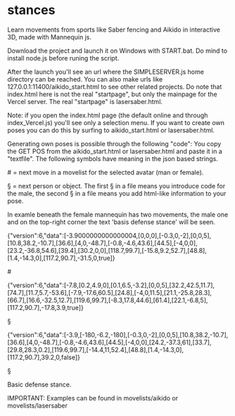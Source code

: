 # stances
Learn movements from sports like Saber fencing and Aikido in interactive 3D, made with Mannequin js.

Download the project and launch it on Windows with START.bat. 
Do mind to install node.js before runing the script. 

After the launch you'll see an url where the SIMPLESERVER.js home directory can be reached. You can also make urls like 127.0.0.1:11400/aikido_start.html to see other related projects.
Do note that index.html here is not the real "startpage", but only the mainpage for the Vercel server. The real "startpage" is lasersaber.html.


Note: 
if you open the index.html page (the default online and through index_Vercel.js) you'll see only a selection menu. 
If you want to create own poses you can do this by surfing to aikido_start.html or lasersaber.html.

Generating own poses is possible through the following "code":
You copy the GET POS from the aikido_start.html or lasersaber.html and paste it in a "textfile".
The following symbols have meaning in the json based strings.

\# = next move in a movelist for the selected avatar (man or female). 

§ = next person or object. The first § in a file means you introduce code for the male, the second § in a file means you add html-like information to your pose. 

In examle beneath the female mannequin has two movements, the male one and on the top-right corner the text 'basis defense stance' will be seen. 

{"version":6,"data":[-3.9000000000000004,[0,0,0],[-0.3,0,-2],[0,0,5],[10.8,38.2,-10.7],[36.6],[4,0,-48.7],[-0.8,-4.6,43.6],[44.5],[-4,0,0],[23.2,-36.8,54.6],[39.4],[30.2,0,0],[118.7,99.7],[-15.8,9.2,52.7],[48.8],[1.4,-14.3,0],[117.2,90.7],-31.5,0,true]}

\#

{"version":6,"data":[-7.8,[0.2,4.9,0],[0.1,6.5,-3.2],[0,0,5],[32.2,42.5,11.7],[74.7],[11.7,5.7,-53.6],[-7.9,-17.6,60.5],[24.8],[-4,0,11.5],[21.1,-25.8,28.3],[66.7],[16.6,-32.5,12.7],[119.6,99.7],[-8.3,17.8,44.6],[61.4],[22.1,-6.8,5],[117.2,90.7],-17.8,3.9,true]}

§

{"version":6,"data":[-3.9,[-180,-6.2,-180],[-0.3,0,-2],[0,0,5],[10.8,38.2,-10.7],[36.6],[4,0,-48.7],[-0.8,-4.6,43.6],[44.5],[-4,0,0],[24.2,-37.3,61],[33.7],[29.8,28.3,0.2],[119.6,99.7],[-14.4,11,52.4],[48.8],[1.4,-14.3,0],[117.2,90.7],39.2,0,false]}

§

Basic defense stance. 



IMPORTANT: Examples can be found in movelists/aikido or movelists/lasersaber
